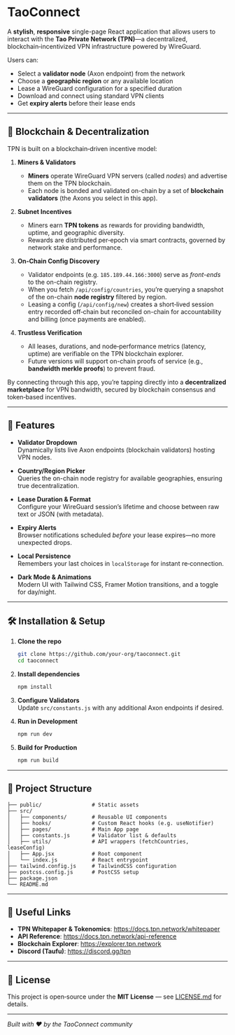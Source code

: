 # TaoConnect

A **stylish**, **responsive** single-page React application that allows users to interact with the **Tao Private Network (TPN)**—a decentralized, blockchain‑incentivized VPN infrastructure powered by WireGuard.  

Users can:
- Select a **validator node** (Axon endpoint) from the network
- Choose a **geographic region** or any available location
- Lease a WireGuard configuration for a specified duration
- Download and connect using standard VPN clients
- Get **expiry alerts** before their lease ends

---

## 📖 Blockchain & Decentralization

TPN is built on a blockchain‑driven incentive model:  

1. **Miners & Validators**  
   - **Miners** operate WireGuard VPN servers (called _nodes_) and advertise them on the TPN blockchain.  
   - Each node is bonded and validated on-chain by a set of **blockchain validators** (the Axons you select in this app).

2. **Subnet Incentives**  
   - Miners earn **TPN tokens** as rewards for providing bandwidth, uptime, and geographic diversity.  
   - Rewards are distributed per‑epoch via smart contracts, governed by network stake and performance.

3. **On‑Chain Config Discovery**  
   - Validator endpoints (e.g. `185.189.44.166:3000`) serve as _front-ends_ to the on-chain registry.  
   - When you fetch `/api/config/countries`, you’re querying a snapshot of the on-chain **node registry** filtered by region.  
   - Leasing a config (`/api/config/new`) creates a short‑lived session entry recorded off‑chain but reconciled on-chain for accountability and billing (once payments are enabled).

4. **Trustless Verification**  
   - All leases, durations, and node‑performance metrics (latency, uptime) are verifiable on the TPN blockchain explorer.  
   - Future versions will support on-chain proofs of service (e.g., **bandwidth merkle proofs**) to prevent fraud.

By connecting through this app, you’re tapping directly into a **decentralized marketplace** for VPN bandwidth, secured by blockchain consensus and token‑based incentives.

---

## 🚀 Features

- **Validator Dropdown**  
  Dynamically lists live Axon endpoints (blockchain validators) hosting VPN nodes.

- **Country/Region Picker**  
  Queries the on-chain node registry for available geographies, ensuring true decentralization.

- **Lease Duration & Format**  
  Configure your WireGuard session’s lifetime and choose between raw text or JSON (with metadata).

- **Expiry Alerts**  
  Browser notifications scheduled _before_ your lease expires—no more unexpected drops.

- **Local Persistence**  
  Remembers your last choices in `localStorage` for instant re‑connection.

- **Dark Mode & Animations**  
  Modern UI with Tailwind CSS, Framer Motion transitions, and a toggle for day/night.

---

## 🛠️ Installation & Setup

1. **Clone the repo**
   ```bash
   git clone https://github.com/your-org/taoconnect.git
   cd taoconnect
   ```

2. **Install dependencies**
   ```bash
   npm install
   ```

3. **Configure Validators**  
   Update `src/constants.js` with any additional Axon endpoints if desired.

4. **Run in Development**
   ```bash
   npm run dev   
   ```

5. **Build for Production**
   ```bash
   npm run build
   ```

---

## 📂 Project Structure

```
├── public/                # Static assets
├── src/
│   ├── components/        # Reusable UI components
│   ├── hooks/             # Custom React hooks (e.g. useNotifier)
│   ├── pages/             # Main App page
│   ├── constants.js       # Validator list & defaults
│   ├── utils/             # API wrappers (fetchCountries, leaseConfig)
│   ├── App.jsx            # Root component
│   └── index.js           # React entrypoint
├── tailwind.config.js     # TailwindCSS configuration
├── postcss.config.js      # PostCSS setup
├── package.json
└── README.md
```

---

## 🔗 Useful Links

- **TPN Whitepaper & Tokenomics**: https://docs.tpn.network/whitepaper  
- **API Reference**: https://docs.tpn.network/api-reference  
- **Blockchain Explorer**: https://explorer.tpn.network  
- **Discord (Taufu)**: https://discord.gg/tpn

---

## 📜 License

This project is open‑source under the **MIT License** — see [LICENSE.md](LICENSE.md) for details.

---

*Built with ❤️ by the TaoConnect community*

